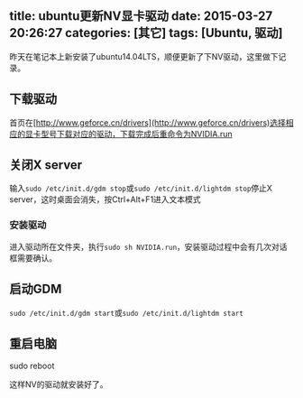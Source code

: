 title: ubuntu更新NV显卡驱动
date: 2015-03-27 20:26:27
categories: [其它]
tags: [Ubuntu, 驱动]
---

昨天在笔记本上新安装了ubuntu14.04LTS，顺便更新了下NV驱动，这里做下记录。<!--more-->

## 下载驱动
首页在[http://www.geforce.cn/drivers](http://www.geforce.cn/drivers)选择相应的显卡型号下载对应的驱动，下载完成后重命令为NVIDIA.run

## 关闭X server
输入`sudo /etc/init.d/gdm stop`或`sudo /etc/init.d/lightdm stop`停止X server，这时桌面会消失，按Ctrl+Alt+F1进入文本模式

### 安装驱动
进入驱动所在文件夹，执行`sudo sh NVIDIA.run`，安装驱动过程中会有几次对话框需要确认。

## 启动GDM
`sudo /etc/init.d/gdm start`或`sudo /etc/init.d/lightdm start`

## 重启电脑
sudo reboot

这样NV的驱动就安装好了。

